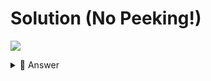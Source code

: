 # Solution (No Peeking!)

![](https://www.youtube.com/watch?v=Co-jqvo0cDI)

<details> <summary> 👀 Answer </summary>

```python
rolodex = []

def printList():
  print()
  for name in rolodex:
    print(name)
  print()

while True:
  firstName = input("First Name: ").strip().capitalize()
  lastName = input("Last Name: ").strip().capitalize()
  name = f"{firstName} {lastName}"
  if name not in rolodex:
    rolodex.append(name)
  else:
    print("ERROR: Duplicate name")
  printList()
```

</details>
